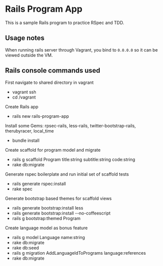 # Rails Program App

This is a sample Rails program to practice RSpec and TDD.

## Usage notes

When running rails server through Vagrant, you bind to `0.0.0.0` so it can be viewed outside the VM.

## Rails console commands used

First navigate to shared directory in vagrant

- vagrant ssh
- cd /vagrant

Create Rails app

- rails new rails-program-app

Install some Gems: rpsec-rails, less-rails, twitter-bootstrap-rails, therubyracer, local_time

- bundle install

Create scaffold for program model and migrate

- rails g scaffold Program title:string subtitle:string code:string
- rake db:migrate

Generate rspec boilerplate and run initial set of scaffold tests

- rails generate rspec:install
- rake spec

Generate bootstrap based themes for scaffold views

- rails generate bootstrap:install less
- rails generate bootstrap:install --no-coffeescript
- rails g bootstrap:themed Program

Create language model as bonus feature

- rails g model Language name:string
- rake db:migrate
- rake db:seed
- rails g migration AddLanguageIdToPrograms language:references
- rake db:migrate